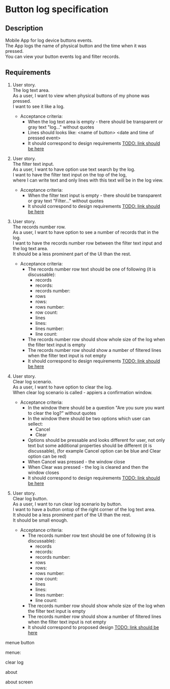 # Button log specification

## Description

Mobile App for log device buttons events.<br>
The App logs the name of physical button and the time when it was pressed.<br>
You can view your button events log and filter records.<br>

## Requirements

1. User story.<br>
The log text area.<br>
As a user, I want to view when physical buttons of my phone was pressed.<br>
I want to see it like a log.<br>
   - Acceptance criteria:
     - When the log text area is empty - there should be transparent or gray text "log..." without quotes
     - Lines should looks like: &lt;name of button> &lt;date and time of pressed event>
     - It should correspond to design requirements [TODO: link should be here]()

2. User story.<br>
The filter text input.<br>
As a user, I want to have option use text search by the log.<br>
I want to have the filter text input on the top of the log,<br>
where I can write text and only lines with this text will be in the log view.<br>
   - Acceptance criteria:
     - When the filter text input is empty - there should be transparent or gray text "Filter..." without quotes
     - It should correspond to design requirements [TODO: link should be here]()

3. User story.<br>
The records number row.<br>
As a user, I want to have option to see a number of records that in the log.<br>
I want to have the records number row between the filter text input and the log text area.<br>
It should be a less prominent part of the UI than the rest.<br>
   - Acceptance criteria:
     - The records number row text should be one of following (it is discussable):
       - <number of records> records
       - records: <number of records>
       - records number: <number of records>
       - <number of records> rows
       - rows: <number of records>
       - rows number: <number of records>
       - row count: <number of records>
       - <number of records> lines
       - lines: <number of records>
       - lines number: <number of records>
       - line count: <number of records>
     - The records number row should show whole size of the log when the filter text input is empty
     - The records number row should show a number of filtered lines when the filter text input is not empty
     - It should correspond to design requirements [TODO: link should be here]()

4. User story.<br>
Clear log scenario.<br>
As a user, I want to have option to clear the log.<br>
When clear log scenario is called - appiers a confirmation window.<br>
   - Acceptance criteria:
     - In the window there should be a question "Are you sure you want to clear the log?" without quotes
     - In the window there should be two options which user can sellect:
       - Cancel
       - Clear
     - Options should be pressable and looks different for user,
       not only text but some additional properties should be different (it is discussable),
       (for example Cancel option can be blue and Clear option can be red)
     - When Cancel was pressed - the window close
     - When Clear was pressed - the log is cleared and then the window closes
     - It should correspond to design requirements [TODO: link should be here]()

5. User story.<br>
Clear log button.<br>
As a user, I want to run clear log scenario by button.<br>
I want to have a button ontop of the right corner of the log text area.<br>
It should be a less prominent part of the UI than the rest.<br>
It should be small enough.<br>
   - Acceptance criteria:
     - The records number row text should be one of following (it is discussable):
       - <number of records> records
       - records: <number of records>
       - records number: <number of records>
       - <number of records> rows
       - rows: <number of records>
       - rows number: <number of records>
       - row count: <number of records>
       - <number of records> lines
       - lines: <number of records>
       - lines number: <number of records>
       - line count: <number of records>
     - The records number row should show whole size of the log when the filter text input is empty
     - The records number row should show a number of filtered lines when the filter text input is not empty
     - It should correspond to proposed design [TODO: link should be here]()

menue button

menue:

clear log

about

about screen
